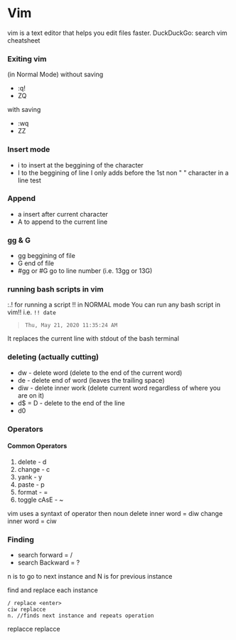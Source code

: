 # Vim

vim is a text editor that helps you edit files faster.
DuckDuckGo: search vim cheatsheet

### Exiting vim
(in Normal Mode)
without saving
- :q! 
- ZQ

with saving
- :wq 
- ZZ

### Insert mode 
- i to insert at the beggining of the character
- I to the beggining of line
I only adds before the 1st non " " character in a line
       test 

### Append
- a insert after current character
- A to append to the current line

### gg & G
- gg beggining of file
- G end of file
- #gg or #G go to line number (i.e. 13gg or 13G)

### running bash scripts in vim
:.! for running a script
!! in NORMAL mode
You can run any bash script in vim!!
i.e. `!! date`
> ` Thu, May 21, 2020 11:35:24 AM `

It replaces the current line with stdout of the bash terminal

### deleting (actually cutting)
- dw - delete word (delete to the end of the current word)
- de - delete end of word (leaves the trailing space)
- diw - delete inner work (delete current word regardless of where you are on it)
- d$ = D - delete to the end of the line
- d0 

### Operators
#### Common Operators
1. delete - d
1. change - c
1. yank - y
1. paste - p
1. format - =
1. toggle cAsE - ~

vim uses a syntaxt of operator then noun
delete inner word = diw
change inner word = ciw


### Finding 
- search forward = /
- search Backward = ?

n is to go to next instance and N is for previous instance

find and replace each instance
```
/ replace <enter>
ciw replacce
n. //finds next instance and repeats operation
```

replacce
replacce
